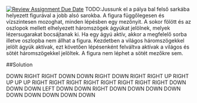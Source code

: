 [![Review Assignment Due Date](https://classroom.github.com/assets/deadline-readme-button-24ddc0f5d75046c5622901739e7c5dd533143b0c8e959d652212380cedb1ea36.svg)](https://classroom.github.com/a/XbZw8B6J)
TODO:Jussunk el a pálya bal felső sarkába helyezett figurával a jobb alsó sarokba.
A figura függőlegesen és vízszintesen mozoghat, minden lépésben egy mezőnyit.
A sokor fölött és az oszlopok mellett elhelyezett háromszögek ágyúkat jelölnek, melyek lézersugarakat bocsájtanak ki. Ha egy ágyú aktív, akkor a megfelelő sorba illetve oszlopba nem állhat a figura.
Kezdetben a világos háromszögekkel jelölt ágyúk aktívak, ezt követően lépésenként felváltva aktívak a világos és sötét háromszögekkel jelöltek. A figura nem léphet a sötét mezőkre sem.


##Solution

DOWN 
RIGHT 
RIGHT 
DOWN 
DOWN 
RIGHT 
DOWN 
RIGHT 
RIGHT 
UP 
RIGHT 
UP 
UP 
UP 
RIGHT 
RIGHT 
RIGHT 
RIGHT 
RIGHT 
RIGHT 
RIGHT 
RIGHT 
DOWN 
DOWN 
DOWN 
LEFT 
DOWN 
DOWN 
RIGHT 
DOWN 
DOWN 
DOWN 
DOWN 
DOWN 
DOWN 
DOWN 
DOWN 
DOWN 
